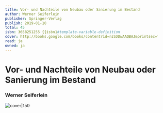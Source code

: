 ```yaml
---
title: Vor- und Nachteile von Neubau oder Sanierung im Bestand
author: Werner Seiferlein
publisher: Springer-Verlag
publish: 2019-01-10
total: 45
isbn: 3658251255 {{isbn1#template-variable-definition
cover: http://books.google.com/books/content?id=nzSDDwAAQBAJ&printsec=frontcover&img=1&zoom=1&edge=curl&source=gbs_api
read: ja
owned: ja
---
```


# Vor- und Nachteile von Neubau oder Sanierung im Bestand
### Werner Seiferlein
![cover|150](http://books.google.com/books/content?id=nzSDDwAAQBAJ&printsec=frontcover&img=1&zoom=1&edge=curl&source=gbs_api)